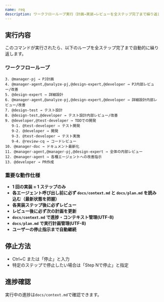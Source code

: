 ```yaml
---
name: req 
description: ワークフローループ実行（計画→実装→レビューを全ステップ完了まで繰り返し）
---
```


## 実行内容

このコマンドが実行されたら、以下のループを全ステップ完了まで自動的に繰り返します。

### ワークフローループ
```
3. @manager-pj → PJ計画 
4. @manager-agent,@analyze-pj,@design-expert,@developer → PJ内部レビュー/改善
5. @design-expert → 詳細設計
6. @manager-agent,@analyze-pj,@design-expert,@developer → 詳細設計内部レビュー/改善
7. @design-test → テスト設計
8. @design-test,@developer → テスト設計内部レビュー/改善
9. @developer,@test-developer → TDDでの開発
   9-1. @test-developer → テスト開発
   9-2. @developer → 開発
   9-3. @test-developer → テスト実施
   9-4. @review-cq → コードレビュー
10. @manager-doc → ドキュメント最新化
11. @manager-agent,@manager-pj,@design-expert → 全体の内部レビュー
12. @manager-agent → 各種エージェントへの改善指示
13. @developer → PR作成
```

### 重要な動作仕様
- **1 回の実装 = 1 ステップのみ**
- **各エージェント呼び出し前に必ず `docs/context.md` と `docs/plan.md` を読み込む（最新状態を把握）**
- **各実装ステップ後に必ずレビュー**
- **レビュー後に必ず次の計画を更新**
- **`docs/context.md` で進捗・コンテキスト管理(UTF-8)**
- **`docs/plan.md` で実行計画管理(UTF-8)**
- **ユーザーの停止指示まで自動継続**


## 停止方法
- Ctrl+C または「停止」と入力
- 特定のステップで停止したい場合は「Step Nで停止」と指定

## 進捗確認
実行中の進捗は`docs/context.md`で確認できます。